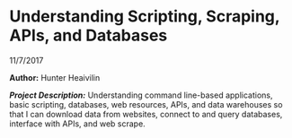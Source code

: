 # Understanding Scripting, Scraping, APIs, and Databases

11/7/2017

**Author:** Hunter Heaivilin


__*Project Description:*__ Understanding command line-based applications, basic scripting, databases, web resources, APIs, and data warehouses so that I can download data from websites, connect to and query databases, interface with APIs, and web scrape.
